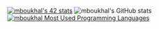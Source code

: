 [![mboukhal's 42 stats](https://badge.mediaplus.ma/greenbinary/mboukhal)](https://github.com/oakoudad/badge42)
![mboukhal's GitHub stats](https://github-readme-stats.vercel.app/api?username=mboukhal&show_icons=true&theme=onedark)
[![mboukhal Most Used Programming Languages](https://github-readme-stats.vercel.app/api/top-langs/?username=mboukhal&layout=compact&hide_border=true&theme=darcula&bg_color=00000000&langs_count=6)](https://github.com/mboukhal)